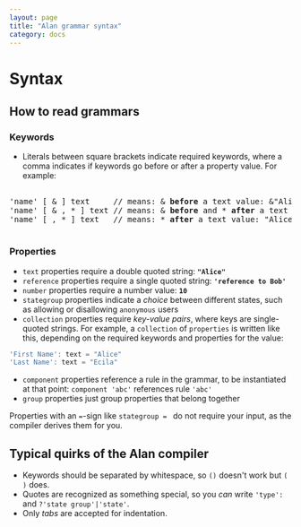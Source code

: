 ```yaml
---
layout: page
title: "Alan grammar syntax"
category: docs
---
```



# Syntax

## How to read grammars

### Keywords
- Literals between square brackets indicate required keywords, where a comma indicates if keywords go before or after a property value. For example:

<div class="language-js highlighter-rouge">
<div class="highlight">
<pre class="highlight language-js code-custom">
<!-- <code> -->
'<span class="token string">name</span>' [ <span class="token operator">&</span> ] text     // means: & <b>before</b> a text value: &"Alice"
'<span class="token string">name</span>' [ <span class="token operator">&</span> , <span class="token operator">*</span> ] text // means: & <b>before</b> and * <b>after</b> a text value: &"Alice"*
'<span class="token string">name</span>' [ , <span class="token operator">*</span> ] text   // means: * <b>after</b> a text value: "Alice"*
<!-- </code> -->
</pre>
</div>
</div>

### Properties

- `text` properties require a double quoted string: **`"Alice"`**
- `reference` properties require a single quoted string: **`'reference to Bob'`**
- `number` properties require a number value: **`10`**
- `stategroup` properties indicate a *choice* between different states, such as allowing or disallowing `anonymous` users
- `collection` properties require *key-value pairs*, where keys are single-quoted strings. For example, a `collection` of `properties` is written like this, depending on the required keywords and properties for the value:

```js
'First Name': text = "Alice"
'Last Name': text = "Ecila"
```

- `component` properties reference a rule in the grammar, to be instantiated at that point: `component 'abc'` references rule `'abc'`
- `group` properties just group properties that belong together

Properties with an `=`-sign like `stategroup = ` do not require your input, as the compiler derives them for you.

## Typical quirks of the Alan compiler

- Keywords should be separated by whitespace, so `()` doesn't work but `( )` does.
- Quotes are recognized as something special, so you *can* write `'type':` and `?'state group'|'state'`.
- Only *tabs* are accepted for indentation.
